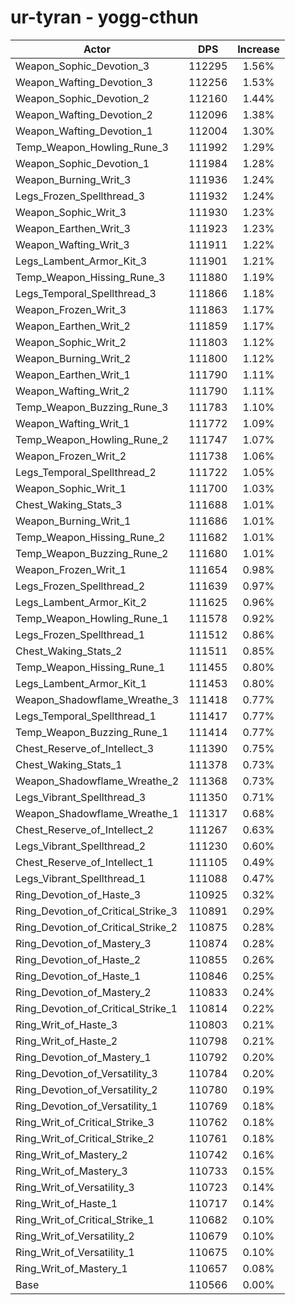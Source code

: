 # ur-tyran - yogg-cthun
| Actor | DPS | Increase |
|---|:---:|:---:|
|Weapon_Sophic_Devotion_3|112295|1.56%|
|Weapon_Wafting_Devotion_3|112256|1.53%|
|Weapon_Sophic_Devotion_2|112160|1.44%|
|Weapon_Wafting_Devotion_2|112096|1.38%|
|Weapon_Wafting_Devotion_1|112004|1.30%|
|Temp_Weapon_Howling_Rune_3|111992|1.29%|
|Weapon_Sophic_Devotion_1|111984|1.28%|
|Weapon_Burning_Writ_3|111936|1.24%|
|Legs_Frozen_Spellthread_3|111932|1.24%|
|Weapon_Sophic_Writ_3|111930|1.23%|
|Weapon_Earthen_Writ_3|111923|1.23%|
|Weapon_Wafting_Writ_3|111911|1.22%|
|Legs_Lambent_Armor_Kit_3|111901|1.21%|
|Temp_Weapon_Hissing_Rune_3|111880|1.19%|
|Legs_Temporal_Spellthread_3|111866|1.18%|
|Weapon_Frozen_Writ_3|111863|1.17%|
|Weapon_Earthen_Writ_2|111859|1.17%|
|Weapon_Sophic_Writ_2|111803|1.12%|
|Weapon_Burning_Writ_2|111800|1.12%|
|Weapon_Earthen_Writ_1|111790|1.11%|
|Weapon_Wafting_Writ_2|111790|1.11%|
|Temp_Weapon_Buzzing_Rune_3|111783|1.10%|
|Weapon_Wafting_Writ_1|111772|1.09%|
|Temp_Weapon_Howling_Rune_2|111747|1.07%|
|Weapon_Frozen_Writ_2|111738|1.06%|
|Legs_Temporal_Spellthread_2|111722|1.05%|
|Weapon_Sophic_Writ_1|111700|1.03%|
|Chest_Waking_Stats_3|111688|1.01%|
|Weapon_Burning_Writ_1|111686|1.01%|
|Temp_Weapon_Hissing_Rune_2|111682|1.01%|
|Temp_Weapon_Buzzing_Rune_2|111680|1.01%|
|Weapon_Frozen_Writ_1|111654|0.98%|
|Legs_Frozen_Spellthread_2|111639|0.97%|
|Legs_Lambent_Armor_Kit_2|111625|0.96%|
|Temp_Weapon_Howling_Rune_1|111578|0.92%|
|Legs_Frozen_Spellthread_1|111512|0.86%|
|Chest_Waking_Stats_2|111511|0.85%|
|Temp_Weapon_Hissing_Rune_1|111455|0.80%|
|Legs_Lambent_Armor_Kit_1|111453|0.80%|
|Weapon_Shadowflame_Wreathe_3|111418|0.77%|
|Legs_Temporal_Spellthread_1|111417|0.77%|
|Temp_Weapon_Buzzing_Rune_1|111414|0.77%|
|Chest_Reserve_of_Intellect_3|111390|0.75%|
|Chest_Waking_Stats_1|111378|0.73%|
|Weapon_Shadowflame_Wreathe_2|111368|0.73%|
|Legs_Vibrant_Spellthread_3|111350|0.71%|
|Weapon_Shadowflame_Wreathe_1|111317|0.68%|
|Chest_Reserve_of_Intellect_2|111267|0.63%|
|Legs_Vibrant_Spellthread_2|111230|0.60%|
|Chest_Reserve_of_Intellect_1|111105|0.49%|
|Legs_Vibrant_Spellthread_1|111088|0.47%|
|Ring_Devotion_of_Haste_3|110925|0.32%|
|Ring_Devotion_of_Critical_Strike_3|110891|0.29%|
|Ring_Devotion_of_Critical_Strike_2|110875|0.28%|
|Ring_Devotion_of_Mastery_3|110874|0.28%|
|Ring_Devotion_of_Haste_2|110855|0.26%|
|Ring_Devotion_of_Haste_1|110846|0.25%|
|Ring_Devotion_of_Mastery_2|110833|0.24%|
|Ring_Devotion_of_Critical_Strike_1|110814|0.22%|
|Ring_Writ_of_Haste_3|110803|0.21%|
|Ring_Writ_of_Haste_2|110798|0.21%|
|Ring_Devotion_of_Mastery_1|110792|0.20%|
|Ring_Devotion_of_Versatility_3|110784|0.20%|
|Ring_Devotion_of_Versatility_2|110780|0.19%|
|Ring_Devotion_of_Versatility_1|110769|0.18%|
|Ring_Writ_of_Critical_Strike_3|110762|0.18%|
|Ring_Writ_of_Critical_Strike_2|110761|0.18%|
|Ring_Writ_of_Mastery_2|110742|0.16%|
|Ring_Writ_of_Mastery_3|110733|0.15%|
|Ring_Writ_of_Versatility_3|110723|0.14%|
|Ring_Writ_of_Haste_1|110717|0.14%|
|Ring_Writ_of_Critical_Strike_1|110682|0.10%|
|Ring_Writ_of_Versatility_2|110679|0.10%|
|Ring_Writ_of_Versatility_1|110675|0.10%|
|Ring_Writ_of_Mastery_1|110657|0.08%|
|Base|110566|0.00%|

